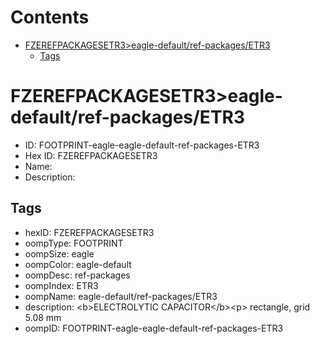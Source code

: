 



Contents
========

* [FZEREFPACKAGESETR3>eagle-default/ref-packages/ETR3](#fzerefpackagesetr3eagle-defaultref-packagesetr3)
	* [Tags](#tags)

# FZEREFPACKAGESETR3>eagle-default/ref-packages/ETR3

- ID: FOOTPRINT-eagle-eagle-default-ref-packages-ETR3
- Hex ID: FZEREFPACKAGESETR3
- Name: 
- Description: 

## Tags

- hexID: FZEREFPACKAGESETR3
- oompType: FOOTPRINT
- oompSize: eagle
- oompColor: eagle-default
- oompDesc: ref-packages
- oompIndex: ETR3
- oompName: eagle-default/ref-packages/ETR3
- description: &lt;b&gt;ELECTROLYTIC CAPACITOR&lt;/b&gt;&lt;p&gt;&#xD;
rectangle, grid 5.08 mm
- oompID: FOOTPRINT-eagle-eagle-default-ref-packages-ETR3
